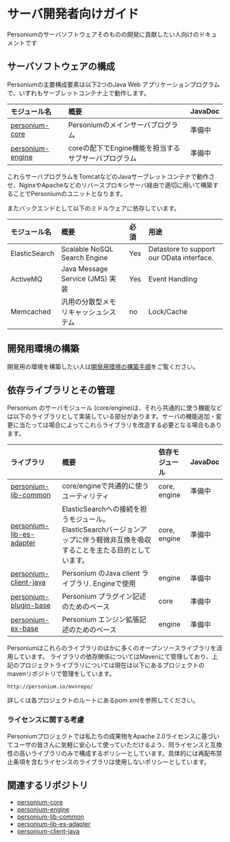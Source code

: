 # サーバ開発者向けガイド

Personiumのサーバソフトウェアそのものの開発に貢献したい人向けのドキュメントです

## サーバソフトウェアの構成

Personiumの主要構成要素は以下2つのJava Web アプリケーションプログラムで、いずれもサーブレットコンテナ上で動作します。

|モジュール名|概要|JavaDoc|
|:--|:--|:--|
|[personium-core](https://github.com/personium/personium-core)|Personiumのメインサーバプログラム|準備中|
|[personium-engine](https://github.com/personium/personium-engine)|coreの配下でEngine機能を担当するサブサーバプログラム|準備中|

これらサーバプログラムをTomcatなどのJavaサーブレットコンテナで動作させ、NginxやApacheなどのリバースプロキシサーバ経由で適切に用いて構築することでPersoniumのユニットとなります。

またバックエンドとして以下のミドルウェアに依存しています。

|モジュール名|概要|必須|用途|
|:--|:--|:--|:--|
|ElasticSearch|Scalable NoSQL Search Engine|Yes|Datastore to support our OData interface.|
|ActiveMQ|Java Message Service (JMS) 実装 |Yes|Event Handling|
|Memcached|汎用の分散型メモリキャッシュシステム|no|Lock/Cache|

## 開発用環境の構築
開発用の環境を構築したい人は[開発用環境の構築手順](./build_development_environment.md)をご覧ください。

## 依存ライブラリとその管理

Personium のサーバモジュール (core/engine)は、それら共通的に使う機能などは以下のライブラリとして実装している部分があります。サーバの機能追加・変更に当たっては場合によってこれらライブラリを改造する必要となる場合もあります。

|ライブラリ|概要|依存モジュール|JavaDoc|
|:--|:--|:--|:--|
|[personium-lib-common](https://github.com/personium/personium-lib-common)|core/engineで共通的に使うユーティリティ|core, engine|準備中|
|[personium-lib-es-adapter](https://github.com/personium/personium-lib-es-adapter)|ElasticSearchへの接続を担うモジュール。ElasticSearchバージョンアップに伴う軽微非互換を吸収することを主たる目的としています。|core, engine|準備中|
|[personium-client-java](https://github.com/personium/personium-client-java)|Personium のJava client ライブラリ. Engineで使用|engine|準備中|
|[personium-plugin-base](https://github.com/personium/personium-plugin-base)|Personium プラグイン記述のためのベース|core|準備中|
|[personium-ex-base](https://github.com/personium/personium-ex-base)|Personium エンジン拡張記述のためのベース|engine|準備中|

Personiumはこれらのライブラリのほかに多くのオープンソースライブラリを活用しています。
ライブラリの依存関係についてはMavenにて管理しており、上記のプロジェクトライブラリについては現在は以下にあるプロジェクトのmavenリポジトリで管理をしています。

    http://personium.io/mvnrepo/

詳しくは各プロジェクトのルートにあるpom.xmlを参照してください。

### ライセンスに関する考慮

Personiumプロジェクトでは私たちの成果物をApache 2.0ライセンスに基づいてユーザの皆さんに気軽に安心して使っていただけるよう、同ライセンスと互換性の高いライブラリのみで構成するポリシーとしています。具体的には再配布禁止条項を含むライセンスのライブラリは使用しないポリシーとしています。

## 関連するリポジトリ

* [personium-core](https://github.com/personium/personium-core)
* [personium-engine](https://github.com/personium/personium-engine)
* [personium-lib-common](https://github.com/personium/personium-lib-common)
* [personium-lib-es-adapter](https://github.com/personium/personium-lib-es-adapter)
* [personium-client-java](https://github.com/personium/personium-client-java)
